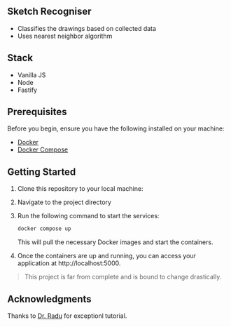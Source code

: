 ## Sketch Recogniser

- Classifies the drawings based on collected data
- Uses nearest neighbor algorithm

## Stack

- Vanilla JS
- Node
- Fastify

## Prerequisites

Before you begin, ensure you have the following installed on your machine:

- [Docker](https://docs.docker.com/get-docker/)
- [Docker Compose](https://docs.docker.com/compose/install/)

## Getting Started

1. Clone this repository to your local machine:

2. Navigate to the project directory

3. Run the following command to start the services:

   ```bash
   docker compose up
   ```

   This will pull the necessary Docker images and start the containers.

4. Once the containers are up and running, you can access your application at http://localhost:5000.

> This project is far from complete and is bound to change drastically.

## Acknowledgments

Thanks to [Dr. Radu](https://github.com/gniziemazity) for exceptionl tutorial.
